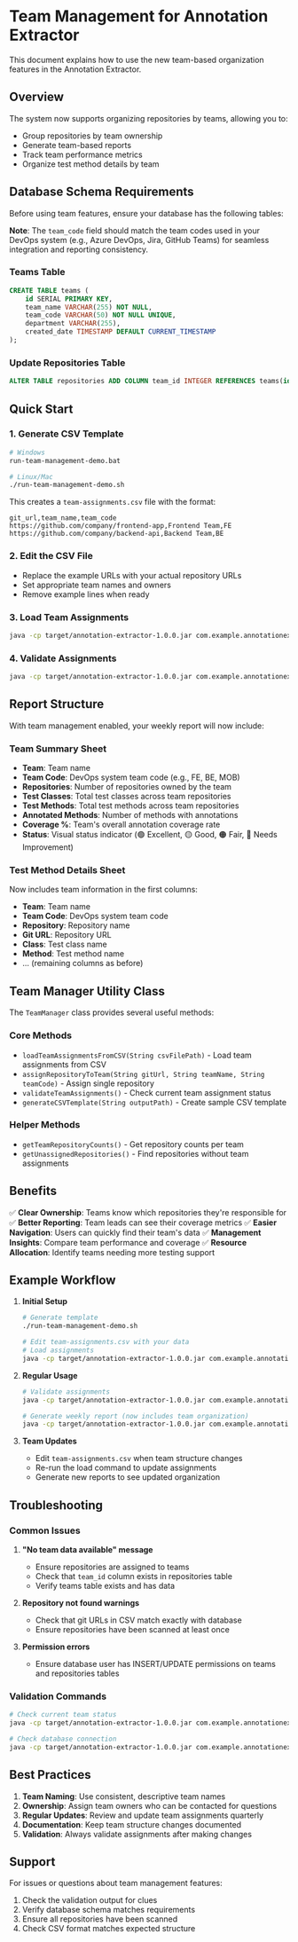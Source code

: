 # Team Management for Annotation Extractor

This document explains how to use the new team-based organization features in the Annotation Extractor.

## Overview

The system now supports organizing repositories by teams, allowing you to:
- Group repositories by team ownership
- Generate team-based reports
- Track team performance metrics
- Organize test method details by team

## Database Schema Requirements

Before using team features, ensure your database has the following tables:

**Note**: The `team_code` field should match the team codes used in your DevOps system (e.g., Azure DevOps, Jira, GitHub Teams) for seamless integration and reporting consistency.

### Teams Table
```sql
CREATE TABLE teams (
    id SERIAL PRIMARY KEY,
    team_name VARCHAR(255) NOT NULL,
    team_code VARCHAR(50) NOT NULL UNIQUE,
    department VARCHAR(255),
    created_date TIMESTAMP DEFAULT CURRENT_TIMESTAMP
);
```

### Update Repositories Table
```sql
ALTER TABLE repositories ADD COLUMN team_id INTEGER REFERENCES teams(id);
```

## Quick Start

### 1. Generate CSV Template
```bash
# Windows
run-team-management-demo.bat

# Linux/Mac
./run-team-management-demo.sh
```

This creates a `team-assignments.csv` file with the format:
```csv
git_url,team_name,team_code
https://github.com/company/frontend-app,Frontend Team,FE
https://github.com/company/backend-api,Backend Team,BE
```

### 2. Edit the CSV File
- Replace the example URLs with your actual repository URLs
- Set appropriate team names and owners
- Remove example lines when ready

### 3. Load Team Assignments
```bash
java -cp target/annotation-extractor-1.0.0.jar com.example.annotationextractor.team.TeamManager loadTeamAssignmentsFromCSV team-assignments.csv
```

### 4. Validate Assignments
```bash
java -cp target/annotation-extractor-1.0.0.jar com.example.annotationextractor.team.TeamManager validateTeamAssignments
```

## Report Structure

With team management enabled, your weekly report will now include:

### Team Summary Sheet
- **Team**: Team name
- **Team Code**: DevOps system team code (e.g., FE, BE, MOB)
- **Repositories**: Number of repositories owned by the team
- **Test Classes**: Total test classes across team repositories
- **Test Methods**: Total test methods across team repositories
- **Annotated Methods**: Number of methods with annotations
- **Coverage %**: Team's overall annotation coverage rate
- **Status**: Visual status indicator (🟢 Excellent, 🟡 Good, 🟠 Fair, 🔴 Needs Improvement)

### Test Method Details Sheet
Now includes team information in the first columns:
- **Team**: Team name
- **Team Code**: DevOps system team code
- **Repository**: Repository name
- **Git URL**: Repository URL
- **Class**: Test class name
- **Method**: Test method name
- ... (remaining columns as before)

## Team Manager Utility Class

The `TeamManager` class provides several useful methods:

### Core Methods
- `loadTeamAssignmentsFromCSV(String csvFilePath)` - Load team assignments from CSV
- `assignRepositoryToTeam(String gitUrl, String teamName, String teamCode)` - Assign single repository
- `validateTeamAssignments()` - Check current team assignment status
- `generateCSVTemplate(String outputPath)` - Create sample CSV template

### Helper Methods
- `getTeamRepositoryCounts()` - Get repository counts per team
- `getUnassignedRepositories()` - Find repositories without team assignments

## Benefits

✅ **Clear Ownership**: Teams know which repositories they're responsible for
✅ **Better Reporting**: Team leads can see their coverage metrics
✅ **Easier Navigation**: Users can quickly find their team's data
✅ **Management Insights**: Compare team performance and coverage
✅ **Resource Allocation**: Identify teams needing more testing support

## Example Workflow

1. **Initial Setup**
   ```bash
   # Generate template
   ./run-team-management-demo.sh
   
   # Edit team-assignments.csv with your data
   # Load assignments
   java -cp target/annotation-extractor-1.0.0.jar com.example.annotationextractor.team.TeamManager loadTeamAssignmentsFromCSV team-assignments.csv
   ```

2. **Regular Usage**
   ```bash
   # Validate assignments
   java -cp target/annotation-extractor-1.0.0.jar com.example.annotationextractor.team.TeamManager validateTeamAssignments
   
   # Generate weekly report (now includes team organization)
   java -cp target/annotation-extractor-1.0.0.jar com.example.annotationextractor.reporting.ExcelReportGenerator generateWeeklyReport weekly_report.xlsx
   ```

3. **Team Updates**
   - Edit `team-assignments.csv` when team structure changes
   - Re-run the load command to update assignments
   - Generate new reports to see updated organization

## Troubleshooting

### Common Issues

1. **"No team data available" message**
   - Ensure repositories are assigned to teams
   - Check that `team_id` column exists in repositories table
   - Verify teams table exists and has data

2. **Repository not found warnings**
   - Check that git URLs in CSV match exactly with database
   - Ensure repositories have been scanned at least once

3. **Permission errors**
   - Ensure database user has INSERT/UPDATE permissions on teams and repositories tables

### Validation Commands
```bash
# Check current team status
java -cp target/annotation-extractor-1.0.0.jar com.example.annotationextractor.team.TeamManager validateTeamAssignments

# Check database connection
java -cp target/annotation-extractor-1.0.0.jar com.example.annotationextractor.database.DatabaseConfig
```

## Best Practices

1. **Team Naming**: Use consistent, descriptive team names
2. **Ownership**: Assign team owners who can be contacted for questions
3. **Regular Updates**: Review and update team assignments quarterly
4. **Documentation**: Keep team structure changes documented
5. **Validation**: Always validate assignments after making changes

## Support

For issues or questions about team management features:
1. Check the validation output for clues
2. Verify database schema matches requirements
3. Ensure all repositories have been scanned
4. Check CSV format matches expected structure
